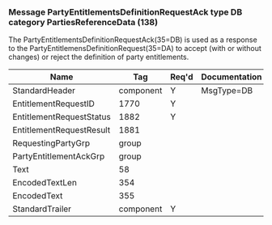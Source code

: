 ### Message PartyEntitlementsDefinitionRequestAck type DB category PartiesReferenceData (138)

The PartyEntitlementsDefinitionRequestAck(35=DB) is used as a response to the PartyEntitlemensDefinitionRequest(35=DA) to accept (with or without changes) or reject the definition of party entitlements.

| Name                     | Tag       | Req'd | Documentation |
|--------------------------|-----------|----------|---------------|
| StandardHeader           | component |   Y   | MsgType=DB    |
| EntitlementRequestID     | 1770      |   Y   |               |
| EntitlementRequestStatus | 1882      |   Y   |               |
| EntitlementRequestResult | 1881      |       |               |
| RequestingPartyGrp       | group     |       |               |
| PartyEntitlementAckGrp   | group     |       |               |
| Text                     | 58        |       |               |
| EncodedTextLen           | 354       |       |               |
| EncodedText              | 355       |       |               |
| StandardTrailer          | component |   Y   |               |

